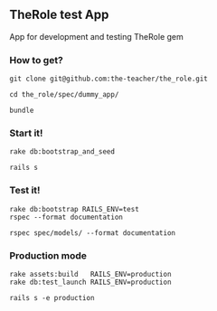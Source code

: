 ## TheRole test App

App for development and testing TheRole gem

### How to get?

```
git clone git@github.com:the-teacher/the_role.git

cd the_role/spec/dummy_app/

bundle
```

### Start it!

```
rake db:bootstrap_and_seed

rails s
```

### Test it!

```
rake db:bootstrap RAILS_ENV=test
rspec --format documentation

rspec spec/models/ --format documentation
```

### Production mode

```
rake assets:build   RAILS_ENV=production
rake db:test_launch RAILS_ENV=production

rails s -e production
```
